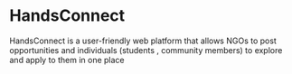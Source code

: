 # HandsConnect
HandsConnect is a user-friendly web platform that allows NGOs to post opportunities and individuals (students , community members) to explore and apply to them in one place
